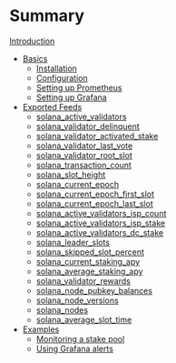 # Summary

[Introduction](introduction.md)
- [Basics](basics/basics.md)
  - [Installation](basics/installation.md)
  - [Configuration](basics/configuration.md)
  - [Setting up Prometheus](basics/prometheus.md)
  - [Setting up Grafana](basics/grafana.md)
- [Exported Feeds](exported_feeds/exported_feeds.md)
  - [solana_active_validators](exported_feeds/solana_active_validators.md)
  - [solana_validator_delinquent](exported_feeds/solana_validator_delinquent.md)
  - [solana_validator_activated_stake](exported_feeds/solana_validator_activated_stake.md)
  - [solana_validator_last_vote](exported_feeds/solana_validator_last_vote.md)
  - [solana_validator_root_slot](exported_feeds/solana_validator_root_slot.md)
  - [solana_transaction_count](exported_feeds/solana_transaction_count.md)
  - [solana_slot_height](exported_feeds/solana_slot_height.md)
  - [solana_current_epoch](exported_feeds/solana_current_epoch.md)
  - [solana_current_epoch_first_slot](exported_feeds/solana_current_epoch_first_slot.md)
  - [solana_current_epoch_last_slot](exported_feeds/solana_current_epoch_last_slot.md)
  - [solana_active_validators_isp_count](exported_feeds/solana_active_validators_isp_count.md)
  - [solana_active_validators_isp_stake](exported_feeds/solana_active_validators_isp_stake.md)
  - [solana_active_validators_dc_stake](exported_feeds/solana_active_validators_dc_stake.md)
  - [solana_leader_slots](exported_feeds/solana_leader_slots.md)
  - [solana_skipped_slot_percent](exported_feeds/solana_skipped_slot_percent.md)
  - [solana_current_staking_apy](exported_feeds/solana_current_staking_apy.md)
  - [solana_average_staking_apy](exported_feeds/solana_average_staking_apy.md)
  - [solana_validator_rewards]()
  - [solana_node_pubkey_balances]()
  - [solana_node_versions]()
  - [solana_nodes]()
  - [solana_average_slot_time]()
- [Examples](examples/examples.md)
  - [Monitoring a stake pool](examples/monitoring_stakepool.md)
  - [Using Grafana alerts](examples/alerts.md)
